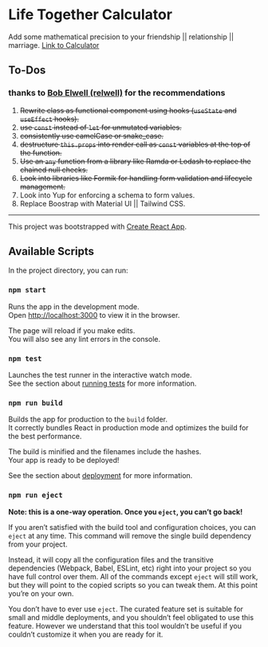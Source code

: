 # Life Together Calculator
Add some mathematical precision to your friendship || relationship || marriage.
[Link to Calculator](https://life-together-calculator.herokuapp.com/)

## To-Dos 
### thanks to [Bob Elwell (relwell)](https://github.com/relwell) for the recommendations
1. ~~Rewrite class as functional component using hooks (`useState` and `useEffect` hooks).~~
2. ~~use `const` instead of `let` for unmutated variables.~~
3. ~~consistently use camelCase or snake_case.~~
4. ~~destructure `this.props` into render call as `const` variables at the top of the function.~~
5. ~~Use an `any` function from a library like Ramda or Lodash to replace the chained null checks.~~
7. ~~Look into libraries like Formik for handling form validation and lifecycle management.~~
8. Look into Yup for enforcing a schema to form values.
9. Replace Boostrap with Material UI || Tailwind CSS.

<hr>

This project was bootstrapped with [Create React App](https://github.com/facebook/create-react-app).

## Available Scripts

In the project directory, you can run:

### `npm start`

Runs the app in the development mode.<br />
Open [http://localhost:3000](http://localhost:3000) to view it in the browser.

The page will reload if you make edits.<br />
You will also see any lint errors in the console.

### `npm test`

Launches the test runner in the interactive watch mode.<br />
See the section about [running tests](https://facebook.github.io/create-react-app/docs/running-tests) for more information.

### `npm run build`

Builds the app for production to the `build` folder.<br />
It correctly bundles React in production mode and optimizes the build for the best performance.

The build is minified and the filenames include the hashes.<br />
Your app is ready to be deployed!

See the section about [deployment](https://facebook.github.io/create-react-app/docs/deployment) for more information.

### `npm run eject`

**Note: this is a one-way operation. Once you `eject`, you can’t go back!**

If you aren’t satisfied with the build tool and configuration choices, you can `eject` at any time. This command will remove the single build dependency from your project.

Instead, it will copy all the configuration files and the transitive dependencies (Webpack, Babel, ESLint, etc) right into your project so you have full control over them. All of the commands except `eject` will still work, but they will point to the copied scripts so you can tweak them. At this point you’re on your own.

You don’t have to ever use `eject`. The curated feature set is suitable for small and middle deployments, and you shouldn’t feel obligated to use this feature. However we understand that this tool wouldn’t be useful if you couldn’t customize it when you are ready for it.

